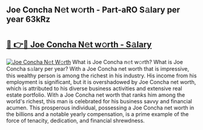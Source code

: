 ## Joe Concha N𝚎t w𝚘rth - Part-aRO S𝚊lary per year 63kRz

# <h2><a href="http://gc0a9q.nevu.top/?p=Joe+Concha">🔗 👉🔴 Joe Concha N𝚎t w𝚘rth - S𝚊lary</a></h2>

[![Joe Concha N𝚎t W𝚘rth](https://i.imgur.com/Oavwk0R.jpeg)](http://gc0a9q.nevu.top/?p=Joe+Concha)
What is Joe Concha n𝚎t w𝚘rth? What is Joe Concha s𝚊lary per year?
With a Joe Concha net worth that is impressive, this wealthy person is among the richest in his industry. His income from his employment is significant, but it is overshadowed by Joe Concha net worth, which is attributed to his diverse business activities and extensive real estate portfolio. With a Joe Concha net worth that ranks him among the world's richest, this man is celebrated for his business savvy and financial acumen. This prosperous individual, possessing a Joe Concha net worth in the billions and a notable yearly compensation, is a prime example of the force of tenacity, dedication, and financial shrewdness.
